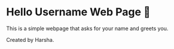 # Hello Username Web Page 👋

This is a simple webpage that asks for your name and greets you.

Created by Harsha.
